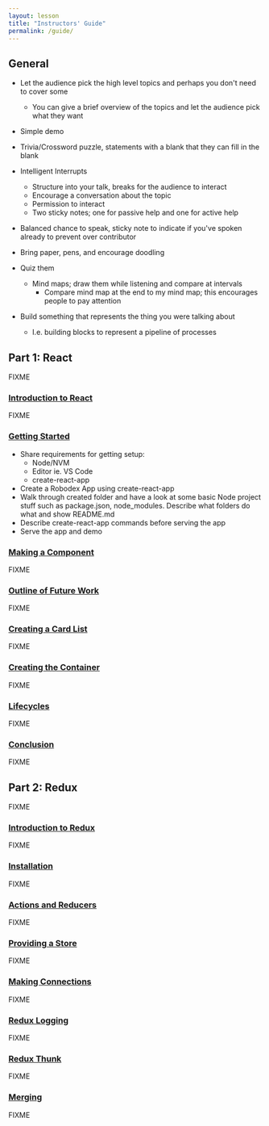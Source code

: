 ```yaml
---
layout: lesson
title: "Instructors' Guide"
permalink: /guide/
---
```


## General

-   Let the audience pick the high level topics and perhaps you don't need to cover some
    -   You can give a brief overview of the topics and let the audience pick what they want

-   Simple demo

-   Trivia/Crossword puzzle, statements with a blank that they can fill in the blank

-   Intelligent Interrupts
    -   Structure into your talk, breaks for the audience to interact
    -   Encourage a conversation about the topic
    -   Permission to interact
    -   Two sticky notes; one for passive help and one for active help

-   Balanced chance to speak, sticky note to indicate if you've spoken already to prevent over contributor

-   Bring paper, pens, and encourage doodling

-   Quiz them
    -   Mind maps; draw them while listening and compare at intervals
        -   Compare mind map at the end to my mind map; this encourages people to pay attention

-   Build something that represents the thing you were talking about
    -   I.e. building blocks to represent a pipeline of processes

## Part 1: React

FIXME

### [Introduction to React](/a0-react-intro/)

FIXME

### [Getting Started](/a1-start/)

- Share requirements for getting setup:
    - Node/NVM
    - Editor ie. VS Code
    - create-react-app
- Create a Robodex App using create-react-app
- Walk through created folder and have a look at some basic Node project stuff such as package.json, node_modules. Describe what folders do what and show README.md
- Describe create-react-app commands before serving the app
- Serve the app and demo

### [Making a Component](/a2-component/)

FIXME

### [Outline of Future Work](/a3-outline/)

FIXME

### [Creating a Card List](/a4-cardlist/)

FIXME

### [Creating the Container](/a5-container/)

FIXME

### [Lifecycles](/a6-lifecycles/)

FIXME

### [Conclusion](/a7-conclusion/)

FIXME

## Part 2: Redux

FIXME

### [Introduction to Redux](/b0-redux-intro/)

FIXME

### [Installation](/b1-install/)

FIXME

### [Actions and Reducers](/b2-action-reducer/)

FIXME

### [Providing a Store](/b3-store/)

FIXME

### [Making Connections](/b4-connect/)

FIXME

### [Redux Logging](/b5-logging/)

FIXME

### [Redux Thunk](/b6-thunk/)

FIXME

### [Merging](/b7-merge/)

FIXME
